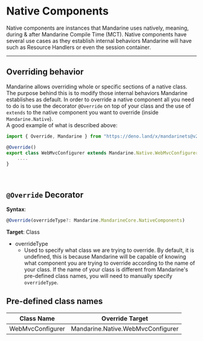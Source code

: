 # Native Components
Native components are instances that Mandarine uses natively, meaning, during & after Mandarine Compile Time (MCT). Native components have several use cases as they establish internal behaviors Mandarine will have such as Resource Handlers or even the session container.

------

## Overriding behavior
Mandarine allows overriding whole or specific sections of a native class. The purpose behind this is to modify those internal behaviors Mandarine establishes as default. In order to override a native component all you need to do is to use the decorator `@Override` on top of your class and the use of `extends` to the native component you want to override (inside `Mandarine.Native`).  
A good example of what is described above:
```typescript
import { Override, Mandarine } from "https://deno.land/x/mandarinets@v2.1.0/mod.ts";

@Override()
export class WebMvcConfigurer extends Mandarine.Native.WebMvcConfigurer {
    ....
}
```

<br>

## `@Override` Decorator

**Syntax**:
```typescript
@Override(overrideType?: Mandarine.MandarineCore.NativeComponents)
```
**Target**: Class

- overrideType
    - Used to specify what class we are trying to override. By default, it is undefined, this is because Mandarine will be capable of knowing what component you are trying to override according to the name of your class. If the name of your class is different from Mandarine's pre-defined class names, you will need to manually specify `overrideType`.

## Pre-defined class names

| Class Name | Override Target |
| ---------- | --------------- |
| WebMvcConfigurer | Mandarine.Native.WebMvcConfigurer |